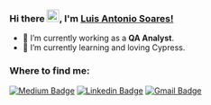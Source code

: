 ### Hi there <img src="https://github.com/TheDudeThatCode/TheDudeThatCode/blob/master/Assets/Hi.gif" width="22px">, I'm [Luis Antonio Soares!]((https://github.com/luisantoniosasilva?tab=repositories))

- 🔭 I’m currently working as a **QA Analyst**. 
- 🌱 I’m currently learning and loving Cypress. 

### Where to find me:
[![Medium Badge](https://img.shields.io/badge/-Medium-000000?style=flat&labelColor=000000&logo=Medium&link=https://medium.com/@luisantoniosasilva)](https://medium.com/@luisantoniosasilva)
[![Linkedin Badge](https://img.shields.io/badge/-Linkedin-blue?style=flat&logo=Linkedin&logoColor=white&link=https://www.linkedin.com/in/luis-antonio-soares-37742a165/)](https://www.linkedin.com/in/luis-antonio-soares-37742a165/)
[![Gmail Badge](https://img.shields.io/badge/-Gmail-c14438?style=flat&logo=Gmail&logoColor=white&link=mailto:luisantoniosasilva@gmail.com)](mailto:luisantoniosasilva@gmail.com)
<br />
